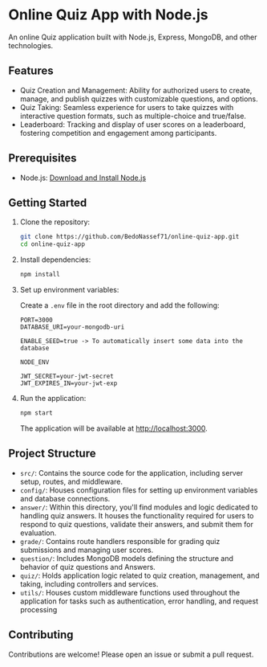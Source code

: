 # Online Quiz App with Node.js

An online Quiz application built with Node.js, Express, MongoDB, and other technologies.

## Features

- Quiz Creation and Management: Ability for authorized users to create, manage, and publish quizzes with customizable questions, and options.
- Quiz Taking: Seamless experience for users to take quizzes with interactive question formats, such as multiple-choice and true/false.
- Leaderboard: Tracking and display of user scores on a leaderboard, fostering competition and engagement among participants.

## Prerequisites

- Node.js: [Download and Install Node.js](https://nodejs.org/)

## Getting Started

1. Clone the repository:

   ```bash
   git clone https://github.com/BedoNassef71/online-quiz-app.git
   cd online-quiz-app
   ```

2. Install dependencies:

   ```bash
   npm install
   ```

3. Set up environment variables:

   Create a `.env` file in the root directory and add the following:

   ```env
   PORT=3000
   DATABASE_URI=your-mongodb-uri

   ENABLE_SEED=true -> To automatically insert some data into the database

   NODE_ENV

   JWT_SECRET=your-jwt-secret
   JWT_EXPIRES_IN=your-jwt-exp
   ```

4. Run the application:

   ```bash
   npm start
   ```

   The application will be available at [http://localhost:3000](http://localhost:3000).

## Project Structure

- `src/`: Contains the source code for the application, including server setup, routes, and middleware.
- `config/`: Houses configuration files for setting up environment variables and database connections.
- `answer/`: Within this directory, you'll find modules and logic dedicated to handling quiz answers. It houses the functionality required for users to respond to quiz questions, validate their answers, and submit them for evaluation.
- `grade/`: Contains route handlers responsible for grading quiz submissions and managing user scores.
- `question/`: Includes MongoDB models defining the structure and behavior of quiz questions and Answers.
- `quiz/`: Holds application logic related to quiz creation, management, and taking, including controllers and services.
- `utils/`: Houses custom middleware functions used throughout the application for tasks such as authentication, error handling, and request processing

## Contributing

Contributions are welcome! Please open an issue or submit a pull request.
